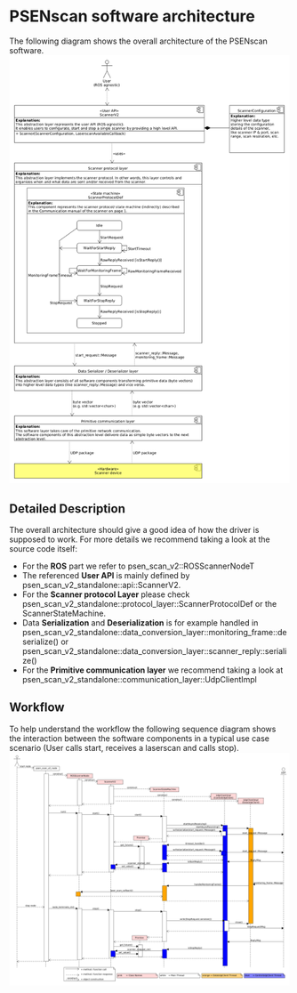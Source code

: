 # PSENscan software architecture
The following diagram shows the overall architecture of the PSENscan software.
![Diagram showing the high level overall architecture of the system](diag_comp_overall_architecture.png)

## Detailed Description
The overall architecture should give a good idea of how the driver is supposed to work.
For more details we recommend taking a look at the source code itself:
* For the **ROS** part we refer to psen_scan_v2::ROSScannerNodeT
* The referenced **User API** is mainly defined by psen_scan_v2_standalone::api::ScannerV2.
* For the **Scanner protocol Layer** please check psen_scan_v2_standalone::protocol_layer::ScannerProtocolDef or the ScannerStateMachine.
* Data **Serialization** and **Deserialization** is for example handled in psen_scan_v2_standalone::data_conversion_layer::monitoring_frame::deserialize() or psen_scan_v2_standalone::data_conversion_layer::scanner_reply::serialize()
* For the  **Primitive communication layer** we recommend taking a look at psen_scan_v2_standalone::communication_layer::UdpClientImpl

## Workflow
To help understand the workflow the following sequence diagram shows the interaction between the software components in a typical use case scenario (User calls start, receives a laserscan and calls stop).
![Sequence diagram showing the interaction between the software components](api_sequence_diag.png)
